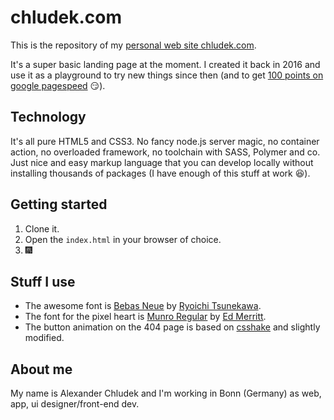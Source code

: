 # chludek.com
This is the repository of my [personal web site chludek.com](https://chludek.com).

It's a super basic landing page at the moment. I created it back in 2016 and use it as a playground to try new things since then (and to get [100 points on google pagespeed](https://developers.google.com/speed/pagespeed/insights/?url=chludek.com) :smirk:).

## Technology
It's all pure HTML5 and CSS3. No fancy node.js server magic, no container action, no overloaded framework, no toolchain with SASS, Polymer and co. Just nice and easy markup language that you can develop locally without installing thousands of packages (I have enough of this stuff at work :satisfied:).

## Getting started
1. Clone it.
2. Open the `index.html` in your browser of choice.
3. :fireworks:

## Stuff I use
* The awesome font is [Bebas Neue](http://dharmatype.com/post/84312257192/bebas-neue) by [Ryoichi Tsunekawa](http://dharmatype.com).
* The font for the pixel heart is [Munro Regular](http://tenbytwenty.com/?xxxx_posts=munro) by [Ed Merritt](http://edmerritt.com).
* The button animation on the 404 page is based on [csshake](https://github.com/elrumordelaluz/csshake) and slightly modified.

## About me
My name is Alexander Chludek and I'm working in Bonn (Germany) as web, app, ui designer/front-end dev.
